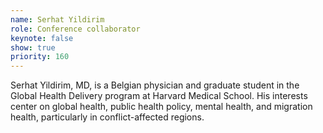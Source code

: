 ```yaml
---
name: Serhat Yildirim
role: Conference collaborator
keynote: false
show: true
priority: 160
---
```


Serhat Yildirim, MD, is a Belgian physician and graduate student in the Global Health Delivery program at Harvard Medical School. His interests center on global health, public health policy, mental health, and migration health, particularly in conflict-affected regions.
